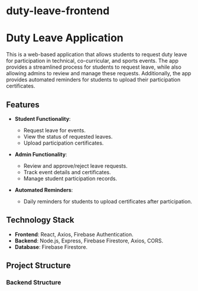 # duty-leave-frontend
# Duty Leave Application

This is a web-based application that allows students to request duty leave for participation in technical, co-curricular, and sports events. The app provides a streamlined process for students to request leave, while also allowing admins to review and manage these requests. Additionally, the app provides automated reminders for students to upload their participation certificates.


## Features

- **Student Functionality**:
  - Request leave for events.
  - View the status of requested leaves.
  - Upload participation certificates.

- **Admin Functionality**:
  - Review and approve/reject leave requests.
  - Track event details and certificates.
  - Manage student participation records.

- **Automated Reminders**:
  - Daily reminders for students to upload certificates after participation.

## Technology Stack

- **Frontend**: React, Axios, Firebase Authentication.
- **Backend**: Node.js, Express, Firebase Firestore, Axios, CORS.
- **Database**: Firebase Firestore.

## Project Structure

### Backend Structure

